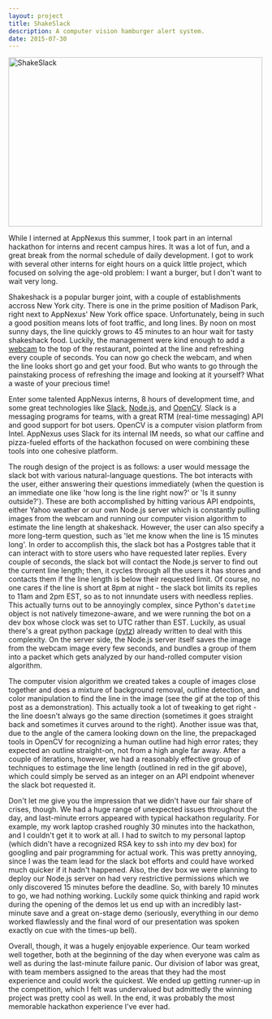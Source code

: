 ```yaml
---
layout: project
title: ShakeSlack
description: A computer vision hamburger alert system.
date: 2015-07-30
---
```


<div class="col-md-6">
    <img class="topimg" src="/static/img/ShakeSlack.gif" alt="ShakeSlack" style="width:500px;height:333px;"/>
</div>

<p>
    While I interned at AppNexus this summer, I took part in an internal hackathon for interns and recent campus hires. It was a lot of fun, and a great break from the normal schedule of daily development. I got to work with several other interns for eight hours on a quick little project, which focused on solving the age-old problem: I want a burger, but I don't want to wait very long.
</p>
<p>
    Shakeshack is a popular burger joint, with a couple of establishments accross New York city. There is one in the prime position of Madison Park, right next to AppNexus' New York office space. Unfortunately, being in such a good position means lots of foot traffic, and long lines. By noon on most sunny days, the line quickly grows to 45 minutes to an hour wait for tasty shakeshack food. Luckily, the management were kind enough to add a <a href="https://www.shakeshack.com/camera.jpg">webcam</a> to the top of the restaurant, pointed at the line and refreshing every couple of seconds. You can now go check the webcam, and when the line looks short go and get your food. But who wants to go through the painstaking process of refreshing the image and looking at it yourself? What a waste of your precious time!
</p>
<p>
    Enter some talented AppNexus interns, 8 hours of development time, and some great technologies like <a href="https://slack.com/">Slack</a>, <a href="https://nodejs.org/en/">Node.js</a>, and <a href="http://opencv.org/">OpenCV</a>. Slack is a messaging programs for teams, with a great RTM (real-time messaging) API and good support for bot users. OpenCV is a computer vision platform from Intel. AppNexus uses Slack for its internal IM needs, so what our caffine and pizza-fueled efforts of the hackathon focused on were combining these tools into one cohesive platform.
</p>
<p>
    The rough design of the project is as follows: a user would message the slack bot with various natural-language questions. The bot interacts with the user, either answering their questions immediately (when the question is an immediate one like 'how long is the line right now?' or 'Is it sunny outside?'). These are both accomplished by hitting various API endpoints, either Yahoo weather or our own Node.js server which is constantly pulling images from the webcam and running our computer vision algorithm to estimate the line length at shakeshack. However, the user can also specify a more long-term question, such as 'let me know when the line is 15 minutes long'. In order to accomplish this, the slack bot has a Postgres table that it can interact with to store users who have requested later replies. Every couple of seconds, the slack bot will contact the Node.js server to find out the current line length; then, it cycles through all the users it has stores and contacts them if the line length is below their requested limit. Of course, no one cares if the line is short at 8pm at night - the slack bot limits its replies to 11am and 2pm EST, so as to not innundate users with needless replies. This actually turns out to be annoyingly complex, since Python's <code>datetime</code> object is not natively timezone-aware, and we were running the bot on a dev box whose clock was set to UTC rather than EST. Luckily, as usual there's a great python package (<a href="https://pypi.python.org/pypi/pytz/">pytz</a>) already written to deal with this complexity. On the server side, the Node.js server itself saves the image from the webcam image every few seconds, and bundles a group of them into a packet which gets analyzed by our hand-rolled computer vision algorithm.
</p>
<p>
    The computer vision algorithm we created takes a couple of images close together and does a mixture of background removal, outline detection, and color manipulation to find the line in the image (see the gif at the top of this post as a demonstration). This actually took a lot of tweaking to get right - the line doesn't always go the same direction (sometimes it goes straight back and sometimes it curves around to the right). Another issue was that, due to the angle of the camera looking down on the line, the prepackaged tools in OpenCV for recognizing a human outline had high error rates; they expected an outline straight-on, not from a high angle far away. After a couple of iterations, however, we had a reasonably effective group of techniques to estimage the line length (outlined in red in the gif above), which could simply be served as an integer on an API endpoint whenever the slack bot requested it.
</p>
<p>
    Don't let me give you the impression that we didn't have our fair share of crises, though. We had a huge range of unexpected issues throughout the day, and last-minute errors appeared with typical hackathon regularity. For example, my work laptop crashed roughly 30 minutes into the hackathon, and I couldn't get it to work at all. I had to switch to my personal laptop (which didn't have a recognized RSA key to ssh into my dev box) for googling and pair programming for actual work. This was pretty annoying, since I was the team lead for the slack bot efforts and could have worked much quicker if it hadn't happened. Also, the dev box we were planning to deploy our Node.js server on had very restrictive permissions which we only discovered 15 minutes before the deadline. So, with barely 10 minutes to go, we had nothing working. Luckily some quick thinking and rapid work during the opening of the demos let us end up with an incredibly last-minute save and a great on-stage demo (seriously, everything in our demo worked flawlessly and the final word of our presentation was spoken exactly on cue with the times-up bell).
</p>
<p>
    Overall, though, it was a hugely enjoyable experience. Our team worked well together, both at the beginning of the day when everyone was calm as well as during the last-minute failure panic. Our division of labor was great, with team members assigned to the areas that they had the most experience and could work the quickest. We ended up getting runner-up in the competition, which I felt was undervalued but admittedly the winning project was pretty cool as well. In the end, it was probably the most memorable hackathon experience I've ever had.
</p>
